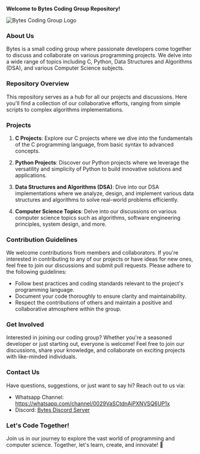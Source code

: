 **Welcome to Bytes Coding Group Repository!**

![Bytes Coding Group Logo](https://firebasestorage.googleapis.com/v0/b/birthday-1340e.appspot.com/o/Assests%2Ffile.png?alt=media&token=a4f273ac-24d2-44d3-ac75-535e97920b0a)

### About Us
Bytes is a small coding group where passionate developers come together to discuss and collaborate on various programming projects. We delve into a wide range of topics including C, Python, Data Structures and Algorithms (DSA), and various Computer Science subjects.

### Repository Overview
This repository serves as a hub for all our projects and discussions. Here you'll find a collection of our collaborative efforts, ranging from simple scripts to complex algorithms implementations.

### Projects
1. **C Projects**: Explore our C projects where we dive into the fundamentals of the C programming language, from basic syntax to advanced concepts.
   
2. **Python Projects**: Discover our Python projects where we leverage the versatility and simplicity of Python to build innovative solutions and applications.

3. **Data Structures and Algorithms (DSA)**: Dive into our DSA implementations where we analyze, design, and implement various data structures and algorithms to solve real-world problems efficiently.

4. **Computer Science Topics**: Delve into our discussions on various computer science topics such as algorithms, software engineering principles, system design, and more.

### Contribution Guidelines
We welcome contributions from members and collaborators. If you're interested in contributing to any of our projects or have ideas for new ones, feel free to join our discussions and submit pull requests. Please adhere to the following guidelines:
- Follow best practices and coding standards relevant to the project's programming language.
- Document your code thoroughly to ensure clarity and maintainability.
- Respect the contributions of others and maintain a positive and collaborative atmosphere within the group.

### Get Involved
Interested in joining our coding group? Whether you're a seasoned developer or just starting out, everyone is welcome! Feel free to join our discussions, share your knowledge, and collaborate on exciting projects with like-minded individuals.

### Contact Us
Have questions, suggestions, or just want to say hi? Reach out to us via:
- Whatsapp Channel: https://whatsapp.com/channel/0029VaSCtdnAjPXNVSQ6UP1x
- Discord: [Bytes Discord Server](https://discord.gg/CPgr4dBzjt)

### Let's Code Together!
Join us in our journey to explore the vast world of programming and computer science. Together, let's learn, create, and innovate! 🚀
